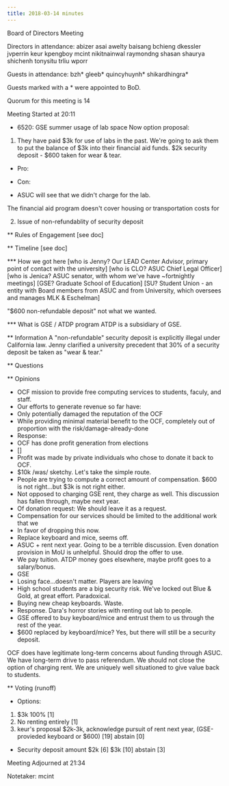 ```yaml
---
title: 2018-03-14 minutes
---
```

Board of Directors Meeting

Directors in attendance:
abizer
asai
awelty
baisang
bchieng
dkessler
jvperrin
keur
kpengboy
mcint
nikitnainwal
raymondng
shasan
shaurya
shichenh
tonysitu
trliu
wporr

Guests in attendance:
bzh*
gleeb*
quincyhuynh*
shikardhingra*

Guests marked with a * were appointed to BoD.


Quorum for this meeting is 14

Meeting Started at 20:11

* 6520: GSE summer usage of lab space
Now option proposal:
1. They have paid $3k for use of labs in the past. We're going to ask them
 to put the balance of $3k into their financial aid funds.
$2k security deposit - $600 taken for wear & tear.
- Pro:

- Con:
 - ASUC will see that we didn't charge for the lab.

The financial aid program doesn't cover housing or transportation costs for

2. Issue of non-refundablity of security deposit

** Rules of Engagement
[see doc]

** Timeline
[see doc]

*** How we got here
[who is Jenny? Our LEAD Center Advisor, primary point of contact with the university]
[who is CLO? ASUC Chief Legal Officer]
[who is Jenica? ASUC senator, with whom we've have ~fortnightly meetings]
[GSE? Graduate School of Education]
[SU? Student Union - an entity with Board members from ASUC and from University, which oversees and manages MLK & Eschelman]

"$600 non-refundable deposit" not what we wanted.


*** What is GSE / ATDP program
ATDP is a subsidiary of GSE.

** Information
A "non-refundable" security deposit is explicitly illegal under California law.
Jenny clarified a university precedent that 30% of a security deposit be taken as "wear & tear."

** Questions

** Opinions
- OCF mission to provide free computing services to students, faculy, and staff.
 - Our efforts to generate revenue so far have: 
  - Only potentially damaged the reputation of the OCF
  - While providing minimal material benefit to the OCF, completely out of proportion with the risk/damage-already-done
- Response:
 - OCF has done profit generation from elections
 - []
- Profit was made by private individuals who chose to donate it back to OCF.
- $10k /was/ sketchy. Let's take the simple route.
- People are trying to compute a correct amount of compensation. $600 is not right...but $3k is not right either.
- Not opposed to charging GSE rent, they charge as well. This discussion has fallen through, maybe next year.
- Of donation request: We should leave it as a request.
 - Compensation for our services should be limited to the additional work that we 
- In favor of dropping this now.
 - Replace keyboard and mice, seems off.
 - ASUC + rent next year. Going to be a terrible discussion. Even donation provision in MoU is unhelpful. Should drop the offer to use.
- We pay tuition. ATDP money goes elsewhere, maybe profit goes to a salary/bonus.
 - GSE 
 - Losing face...doesn't matter. Players are leaving
 - High school students are a big security risk. We've locked out Blue & Gold, at great effort. Paradoxical.
- Buying new cheap keyboards. Waste.
- Response. Dara's horror stories with renting out lab to people.
 - GSE offered to buy keyboard/mice and entrust them to us through the rest of the year.
- $600 replaced by keyboard/mice? Yes, but there will still be a security deposit.


 
OCF does have legitimate long-term concerns about funding through ASUC. We have long-term drive to pass referendum.
We should not close the option of charging rent. We are uniquely well situationed to give value back to students.


** Voting (runoff)
- Options:
1. $3k 100% [1]
2. No renting entirely [1]
3. keur's proposal $2k-3k, acknowledge pursuit of rent next year, (GSE-provieded keyboard or $600) [19]
abstain [0]

- Security deposit amount
$2k [6]
$3k [10]
abstain [3]

Meeting Adjourned at 21:34

Notetaker: mcint
